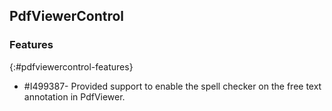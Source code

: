 ## PdfViewerControl

### Features
{:#pdfviewercontrol-features}
* \#I499387- Provided support to enable the spell checker on the free text annotation in PdfViewer.
